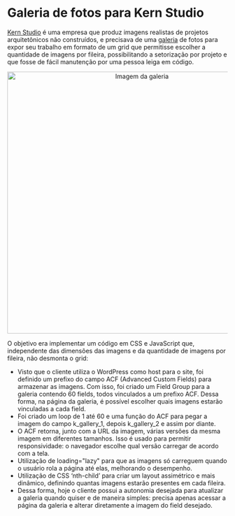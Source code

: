# Galeria de fotos para Kern Studio

<a href="https://kernstudio.com.br">Kern Studio</a> é uma empresa que produz imagens realistas de projetos arquitetônicos não construídos, e precisava de uma <a href="https://kernstudio.com.br/gallery">galeria</a> de fotos para expor seu trabalho em formato de um grid que permitisse escolher a quantidade de imagens por fileira, possibilitando a setorização por projeto e que fosse de fácil manutenção por uma pessoa leiga em código. 

<p align="center">
  <img src="gallery-img.PNG" alt="Imagem da galeria" width="600px">
</p>

O objetivo era implementar um código em CSS e JavaScript que, independente das dimensões das imagens e da quantidade de imagens por fileira, não desmonta o grid:

<ul>
  <li>Visto que o cliente utiliza o WordPress como host para o site, foi definido um prefixo do campo ACF (Advanced Custom Fields) para armazenar as imagens. Com isso, foi criado um Field Group para a galeria contendo 60 fields, todos vinculados a um prefixo ACF. Dessa forma, na página da galeria, é possível escolher quais imagens estarão vinculadas a cada field.</li>
  <li>Foi criado um loop de 1 até 60 e uma função do ACF para pegar a imagem do campo k_gallery_1, depois k_gallery_2 e assim por diante.</li>
  <li>O ACF retorna, junto com a URL da imagem, várias versões da mesma imagem em diferentes tamanhos. Isso é usado para permitir responsividade: o navegador escolhe qual versão carregar de acordo com a tela.</li>
  <li>Utilização de loading="lazy" para que as imagens só carreguem quando o usuário rola a página até elas, melhorando o desempenho.</li>
  <li>Utilização de CSS ‘nth-child’ para criar um layout assimétrico e mais dinâmico, definindo quantas imagens estarão presentes em cada fileira.</li>
  <li>Dessa forma, hoje o cliente possui a autonomia desejada para atualizar a galeria quando quiser e de maneira simples: precisa apenas acessar a página da galeria e alterar diretamente a imagem do field desejado.</li>
</ul>


